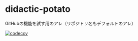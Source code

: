 # didactic-potato
GitHubの機能を試す用のアレ（リポジトリ名もデフォルトのアレ）

[![codecov](https://codecov.io/gh/yumechi/didactic-potato/branch/main/graph/badge.svg?token=CFPY8JOLGU)](https://codecov.io/gh/yumechi/didactic-potato)
